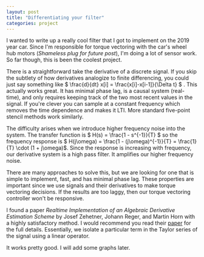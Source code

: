 ```yaml
---
layout: post
title: "Differentiating your filter"
categories: project
---
```


I wanted to write up a really cool filter that I got to implement on the 2019 year car. Since I'm responsible for torque vectoring with the car's wheel hub motors (*Shameless plug for future post*), I'm doing a lot of sensor work. So far though, this is been the coolest project.

There is a straightforward take the derivative of a discrete signal. If you skip the subtlety of how derivatives analogize to finite differencing, you could just say something like <span> $ \frac{d}{dt} x[i] = \frac{x[i]-x[i-1]}{\Delta t} $ </span>. This actually works great. It has minimal phase lag, is a causal system (real-time), and only requires keeping track of the two most recent values in the signal. If you're clever you can sample at a constant frequency which removes the time dependence and makes it LTI. More standard five-point stencil methods work similarly.

The difficulty arises when we introduce higher frequency noise into the system. The transfer function is $ H(s) = \frac{1 - s^{-1}}{T} $ so the frequency response is $ H(j\omega) = \frac{1 - (j\omega)^{-1}}{T} = \frac{1}{T} \cdot (1 + j\omega)$. Since the response is increasing with frequency, our derivative system is a high pass filter. It amplifies our higher frequency noise. 

There are many approaches to solve this, but we are looking for one that is simple to implement, fast, and has minimal phase lag. These properties are important since we use signals and their derivatives to make torque vectoring decisions. If the results are too laggy, then our torque vectoring controller won't be responsive.

I found a paper *Realtime Implementation of an Algebraic Derivative Estimation Scheme* by Josef Zehetner, Johann Reger, and Martin Horn with a highly satisfactory method. I would recommend you read their [paper](https://www.researchgate.net/publication/4294257_A_Derivative_Estimation_Toolbox_based_on_Algebraic_Methods_-_Theory_and_Practice) for the full details. Essentially, we isolate a particular term in the Taylor series of the signal using a linear operator. 

It works pretty good. I will add some graphs later.


 

